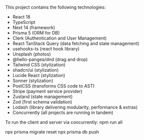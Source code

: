 This project contains the following technologies:
- React 18
- TypeScript
- Next 14 (framework)
- Prisma 5 (ORM for DB)
- Clerk (Authentication and User Management)
- React TanStack Query (data fetching and state management)
- usehooks-ts (react hook library)
- Unsplash (photos)
- @hello-pangea/dnd (drag and drop)
- Tailwind CSS (stylization)
- shadcn/ui (stylization)
- Lucide React (stylization)
- Sonner (stylization)
- PostCSS (transforms CSS code to AST)
- Stripe (payment service provider)
- Zustand (state management)
- Zod (first schema validation)
- Lodash (library delivering modularity, performance & extras)
- Concurrently (all projects are running in tandem)

To run the client and server via concurrently:
npm run all

npx prisma migrate reset
npx prisma db push